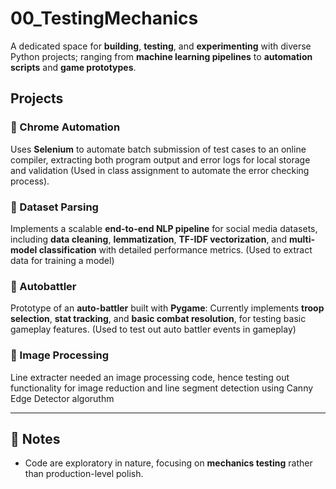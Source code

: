 # 00_TestingMechanics

A dedicated space for **building**, **testing**, and **experimenting** with diverse Python projects; ranging from **machine learning pipelines** to **automation scripts** and **game prototypes**.

## Projects

### 🔹 Chrome Automation  
Uses **Selenium** to automate batch submission of test cases to an online compiler, extracting both program output and error logs for local storage and validation (Used in class assignment to automate the error checking process).

### 🔹 Dataset Parsing  
Implements a scalable **end-to-end NLP pipeline** for social media datasets, including **data cleaning**, **lemmatization**, **TF-IDF vectorization**, and **multi-model classification** with detailed performance metrics. (Used to extract data for training a model)

### 🔹 Autobattler
Prototype of an **auto-battler** built with **Pygame**: Currently implements **troop selection**, **stat tracking**, and **basic combat resolution**, for testing basic gameplay features. (Used to test out auto battler events in gameplay)

### 🔹 Image Processing
Line extracter needed an image processing code, hence testing out functionality for image reduction and line segment detection using Canny Edge Detector algoruthm

---

## 📌 Notes
- Code are exploratory in nature, focusing on **mechanics testing** rather than production-level polish.
